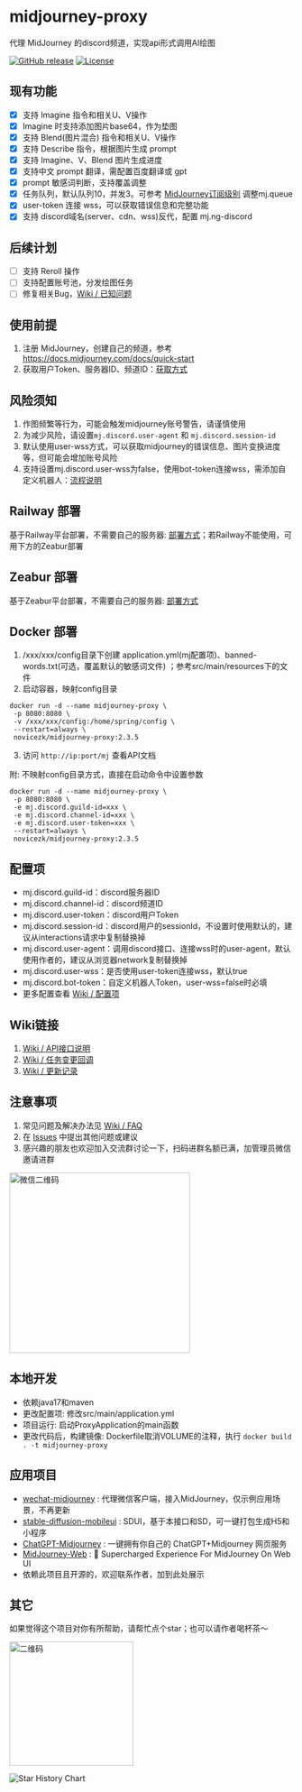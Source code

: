 # midjourney-proxy

代理 MidJourney 的discord频道，实现api形式调用AI绘图

[![GitHub release](https://img.shields.io/static/v1?label=release&message=v2.3.5&color=blue)](https://www.github.com/novicezk/midjourney-proxy)
[![License](https://img.shields.io/badge/license-Apache%202-4EB1BA.svg)](https://www.apache.org/licenses/LICENSE-2.0.html)

## 现有功能

- [x] 支持 Imagine 指令和相关U、V操作
- [x] Imagine 时支持添加图片base64，作为垫图
- [x] 支持 Blend(图片混合) 指令和相关U、V操作
- [x] 支持 Describe 指令，根据图片生成 prompt
- [x] 支持 Imagine、V、Blend 图片生成进度
- [x] 支持中文 prompt 翻译，需配置百度翻译或 gpt
- [x] prompt 敏感词判断，支持覆盖调整
- [x] 任务队列，默认队列10，并发3。可参考 [MidJourney订阅级别](https://docs.midjourney.com/docs/plans) 调整mj.queue
- [x] user-token 连接 wss，可以获取错误信息和完整功能
- [x] 支持 discord域名(server、cdn、wss)反代，配置 mj.ng-discord

## 后续计划

- [ ] 支持 Reroll 操作
- [ ] 支持配置账号池，分发绘图任务
- [ ] 
  修复相关Bug，[Wiki / 已知问题](https://github.com/novicezk/midjourney-proxy/wiki/%E5%B7%B2%E7%9F%A5%E9%97%AE%E9%A2%98)

## 使用前提

1. 注册 MidJourney，创建自己的频道，参考 https://docs.midjourney.com/docs/quick-start
2. 获取用户Token、服务器ID、频道ID：[获取方式](./docs/discord-params.md)

## 风险须知

1. 作图频繁等行为，可能会触发midjourney账号警告，请谨慎使用
2. 为减少风险，请设置`mj.discord.user-agent` 和 `mj.discord.session-id`
3. 默认使用user-wss方式，可以获取midjourney的错误信息、图片变换进度等，但可能会增加账号风险
4. 支持设置mj.discord.user-wss为false，使用bot-token连接wss，需添加自定义机器人：[流程说明](./docs/discord-bot.md)

## Railway 部署

基于Railway平台部署，不需要自己的服务器: [部署方式](./docs/railway-start.md)；若Railway不能使用，可用下方的Zeabur部署

## Zeabur 部署

基于Zeabur平台部署，不需要自己的服务器: [部署方式](./docs/zeabur-start.md)

## Docker 部署

1. /xxx/xxx/config目录下创建 application.yml(mj配置项)、banned-words.txt(可选，覆盖默认的敏感词文件)
   ；参考src/main/resources下的文件
2. 启动容器，映射config目录

```shell
docker run -d --name midjourney-proxy \
 -p 8080:8080 \
 -v /xxx/xxx/config:/home/spring/config \
 --restart=always \
 novicezk/midjourney-proxy:2.3.5
```

3. 访问 `http://ip:port/mj` 查看API文档

附: 不映射config目录方式，直接在启动命令中设置参数

```shell
docker run -d --name midjourney-proxy \
 -p 8080:8080 \
 -e mj.discord.guild-id=xxx \
 -e mj.discord.channel-id=xxx \
 -e mj.discord.user-token=xxx \
 --restart=always \
 novicezk/midjourney-proxy:2.3.5
```

## 配置项

- mj.discord.guild-id：discord服务器ID
- mj.discord.channel-id：discord频道ID
- mj.discord.user-token：discord用户Token
- mj.discord.session-id：discord用户的sessionId，不设置时使用默认的，建议从interactions请求中复制替换掉
- mj.discord.user-agent：调用discord接口、连接wss时的user-agent，默认使用作者的，建议从浏览器network复制替换掉
- mj.discord.user-wss：是否使用user-token连接wss，默认true
- mj.discord.bot-token：自定义机器人Token，user-wss=false时必填
- 更多配置查看 [Wiki / 配置项](https://github.com/novicezk/midjourney-proxy/wiki/%E9%85%8D%E7%BD%AE%E9%A1%B9)

## Wiki链接

1. [Wiki / API接口说明](https://github.com/novicezk/midjourney-proxy/wiki/API%E6%8E%A5%E5%8F%A3%E8%AF%B4%E6%98%8E)
2. [Wiki / 任务变更回调](https://github.com/novicezk/midjourney-proxy/wiki/%E4%BB%BB%E5%8A%A1%E5%8F%98%E6%9B%B4%E5%9B%9E%E8%B0%83)
2. [Wiki / 更新记录](https://github.com/novicezk/midjourney-proxy/wiki/%E6%9B%B4%E6%96%B0%E8%AE%B0%E5%BD%95)

## 注意事项

1. 常见问题及解决办法见 [Wiki / FAQ](https://github.com/novicezk/midjourney-proxy/wiki/FAQ)
2. 在 [Issues](https://github.com/novicezk/midjourney-proxy/issues) 中提出其他问题或建议
3. 感兴趣的朋友也欢迎加入交流群讨论一下，扫码进群名额已满，加管理员微信邀请进群

 <img src="https://raw.githubusercontent.com/novicezk/midjourney-proxy/main/docs/manager-qrcode.png" width="320" alt="微信二维码"/>

## 本地开发

- 依赖java17和maven
- 更改配置项: 修改src/main/application.yml
- 项目运行: 启动ProxyApplication的main函数
- 更改代码后，构建镜像: Dockerfile取消VOLUME的注释，执行 `docker build . -t midjourney-proxy`

## 应用项目

- [wechat-midjourney](https://github.com/novicezk/wechat-midjourney) : 代理微信客户端，接入MidJourney，仅示例应用场景，不再更新
- [stable-diffusion-mobileui](https://github.com/yuanyuekeji/stable-diffusion-mobileui) : SDUI，基于本接口和SD，可一键打包生成H5和小程序
- [ChatGPT-Midjourney](https://github.com/Licoy/ChatGPT-Midjourney) : 一键拥有你自己的 ChatGPT+Midjourney 网页服务
- [MidJourney-Web](https://github.com/ConnectAI-E/MidJourney-Web) : 🍎 Supercharged Experience For MidJourney On Web UI
- 依赖此项目且开源的，欢迎联系作者，加到此处展示

## 其它

如果觉得这个项目对你有所帮助，请帮忙点个star；也可以请作者喝杯茶～

 <img src="https://raw.githubusercontent.com/novicezk/midjourney-proxy/main/docs/receipt-code.png" width="220" alt="二维码"/>

![Star History Chart](https://api.star-history.com/svg?repos=novicezk/midjourney-proxy&type=Date)
